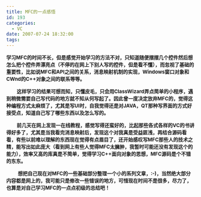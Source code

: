 ```yaml
---
title: MFC的一点感悟
id: 193
categories:
  - VC
date: 2007-07-24 18:32:00
tags:
---
```


    

**<FONT size=2>学习MFC的时间不长，但是感觉开始学习的方法不对，只知道随便摆摆几个控件然后想怎么把个控件弄漂亮点（不停的在网上下别人写的控件，但是看不懂），而忽视了基础的重要性，比如说MFC和API之间的关系，消息映射机制的实现，Windows窗口对象和CWnd的C++对象之间的联系等等。</FONT>**

**<FONT size=2>&nbsp;&nbsp;&nbsp;&nbsp;&nbsp;&nbsp;&nbsp;&nbsp; 这样学习的结果可想而知，只懂皮毛，只会用ClassWizard弄点简单的小程序，遇到稍微需要自己写代码的地方就不知从何写起了。因此曾一度决定放弃MFC的，觉得这种编程方式太麻烦了，尤其是写UI时，自我觉得还是对JAVA，QT那种写界面的方式好接受点，知道自己写了哪些东西以及怎么写的。</FONT>**

**<FONT size=2>&nbsp;&nbsp;&nbsp;&nbsp;&nbsp;&nbsp;&nbsp;&nbsp; 前几天在网上发现一在线教程，感觉写得还蛮好的，比起那些各式各样的VC的书讲得好多了，尤其是当我看完消息映射后，发现这个对我真是受益匪浅，再结合源码看看，有些以前难以理解的东西现在觉得有点眉目了，还开始感叹写MFC那些人的技术之精，能写出如此庞大（看到网上有些人觉得MFC太臃肿，我暂时可能还没有发现这个的能力），效率又高的库真是不简单，觉得学习C++面向对象的思想，MFC源码是个不错的东东。</FONT>**

**<FONT size=2>&nbsp;&nbsp;&nbsp;&nbsp;&nbsp;&nbsp;&nbsp;&nbsp;&nbsp; 想把自己现在对MFC的一些基础部分整理一个小的系列文章，:-)，当然绝大部分内容都是网上的，我可能只是修改一些错误的地方，可惜现在时间不是很多，尽力了，也算是对自己学习MFC的一点点初级的总结吧！</FONT>**

</div>